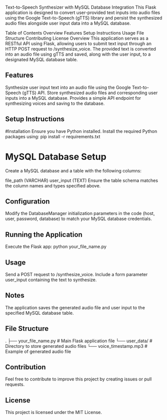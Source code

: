 Text-to-Speech Synthesizer with MySQL Database Integration
This Flask application is designed to convert user-provided text inputs into audio files using the Google Text-to-Speech (gTTS) library and persist the synthesized audio files alongside user input data into a MySQL database.

Table of Contents
Overview
Features
Setup Instructions
Usage
File Structure
Contributing
License
Overview
This application serves as a RESTful API using Flask, allowing users to submit text input through an HTTP POST request to /synthesize_voice. The provided text is converted into an audio file using gTTS and saved, along with the user input, to a designated MySQL database table.
## Features
Synthesize user input text into an audio file using the Google Text-to-Speech (gTTS) API.
Store synthesized audio files and corresponding user inputs into a MySQL database.
Provides a simple API endpoint for synthesizing voices and saving to the database.
## Setup Instructions
#Installation
Ensure you have Python installed. Install the required Python packages using:
  pip install -r requirements.txt
# MySQL Database Setup
  Create a MySQL database and a table with the following columns:

  file_path (VARCHAR)
  user_input (TEXT)
Ensure the table schema matches the column names and types specified above.

## Configuration
Modify the DatabaseManager initialization parameters in the code (host, user, password, database) to match your MySQL database credentials.

## Running the Application
Execute the Flask app:
python your_file_name.py
## Usage
Send a POST request to /synthesize_voice.
Include a form parameter user_input containing the text to synthesize.
## Notes
The application saves the generated audio file and user input to the specified MySQL database table.
## File Structure
.
├── your_file_name.py       # Main Flask application file
└── user_data/              # Directory to store generated audio files
    └── voice_timestamp.mp3 # Example of generated audio file
## Contribution
Feel free to contribute to improve this project by creating issues or pull requests.

## License
This project is licensed under the MIT License.






